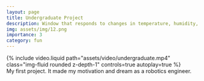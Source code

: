 ```yaml
---
layout: page
title: Undergraduate Project
description: Window that responds to changes in temperature, humidity, and fine dust
img: assets/img/12.png
importance: 3
category: fun
---
```



<div class="row">
    <div class="col-sm mt-3 mt-md-0">
        {% include video.liquid path="assets/video/undergraduate.mp4" class="img-fluid rounded z-depth-1" controls=true autoplay=true %}
    </div>
</div>
<div class="caption">
    My first project. It made my motivation and dream as a robotics engineer.
</div>
